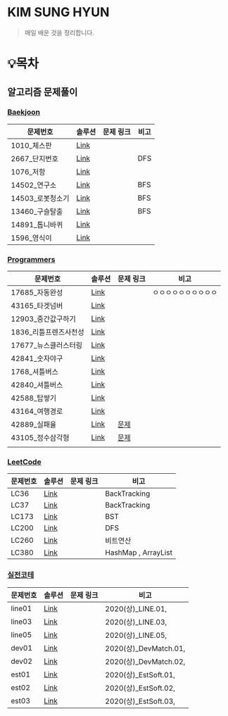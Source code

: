 # KIM SUNG HYUN

> 매일 배운 것을 정리합니다.

# :bulb:목차

## 알고리즘 문제풀이

### [Baekjoon](./알고리즘/Baekjoon)

| 문제번호         | 솔루션                                                      | 문제 링크 | 비고 |
| ---------------- | ----------------------------------------------------------- | --------- | ---- |
| 1010_체스판      | [Link](./알고리즘/Baekjoon/chespan_1018.java)               |           |      |
| 2667_단지번호    | [Link](./알고리즘/Baekjoon/danji_2667.java)                 |           | DFS  |
| 1076_저항        | [Link](./알고리즘/Baekjoon/resistance_1076.java)            |           |      |
| 14502_연구소     | [Link](./알고리즘/Baekjoon/SAMSUNG_lab_14502.java)          |           | BFS  |
| 14503_로봇청소기 | [Link](./알고리즘/Baekjoon/SAMSUNG_robot_14503.java)        |           | BFS  |
| 13460_구슬탈출   | [Link](./알고리즘/Baekjoon/SAMSUNG_guseulEscape_13460.java) |           | BFS  |
| 14891_톱니바퀴   | [Link](./알고리즘/Baekjoon/topni_14891.java)                |           |      |
| 1596_영식이      | [Link](./알고리즘/Baekjoon/yeongsik_1596.java)              |           |      |

### [Programmers](./알고리즘/Programmers)

| 문제번호              | 솔루션                                                       | 문제 링크                                                    | 비고                 |
| --------------------- | ------------------------------------------------------------ | ------------------------------------------------------------ | -------------------- |
| 17685_자동완성        | [Link](./알고리즘/Programmers/AutoComplete_17685.java)       |                                                              | ㅇㅇㅇㅇㅇㅇㅇㅇㅇㅇ |
| 43165_타겟넘버        | [Link](./알고리즘/Programmers/DFS_TargetNumber_43165.java)   |                                                              |                      |
| 12903_중간값구하기    | [Link](./알고리즘/Programmers/getMiddleNumber_12903.java)    |                                                              |                      |
| 1836_리틀프렌즈사천성 | [Link](./알고리즘/Programmers/Little_Friends_Sachunsung_1836.java) |                                                              |                      |
| 17677_뉴스클러스터링  | [Link](./알고리즘/Programmers/News_Clustering_17677.java)    |                                                              |                      |
| 42841_숫자야구        | [Link](./알고리즘/Programmers/numberBaseball_42841.java)     |                                                              |                      |
| 1768_셔틀버스         | [Link](./알고리즘/Programmers/ShuttleBus_1768.java)          |                                                              |                      |
| 42840_셔틀버스        | [Link](./알고리즘/Programmers/ShuttleBus_1768.java)          |                                                              |                      |
| 42588_탑쌓기          | [Link](./알고리즘/Programmers/top_42588.java)                |                                                              |                      |
| 43164_여행경로        | [Link](./알고리즘/Programmers/TravleRoute_43164.java)        |                                                              |                      |
| 42889_실패율          | [Link](./알고리즘/Programmers/fail_rate.java)                | [문제](./https://programmers.co.kr/learn/courses/30/lessons/42889) |                      |
| 43105_정수삼각형      | [Link](./알고리즘/Programmers/integer_triangle.java)         | [문제](./https://programmers.co.kr/learn/courses/30/lessons/43105?language=java) |                      |
|                       |                                                              |                                                              |                      |

### [LeetCode](./알고리즘/Leetcode)

| 문제번호 | 솔루션                                                       | 문제 링크 | 비고                |
| -------- | ------------------------------------------------------------ | --------- | ------------------- |
| LC36     | [Link](./알고리즘/LeetCode/LC36_ValidSudoku_BackTracking.java) |           | BackTracking        |
| LC37     | [Link](./알고리즘/LeetCode/LC37_SudokuSolver.java)           |           | BackTracking        |
| LC173    | [Link](./알고리즘/LeetCode/LC173_BinarySearchTreeIterator.java) |           | BST                 |
| LC200    | [Link](./알고리즘/LeetCode/LC200_NumberOfIsland_DFS.java)    |           | DFS                 |
| LC260    | [Link](./알고리즘/LeetCode/LC260_SingleNumber_XOR.java)      |           | 비트연산            |
| LC380    | [Link](./알고리즘/LeetCode/LC380_HashMapandArrayLIst.java)   |           | HashMap , ArrayList |

### [실전코테](./알고리즘/실전코테)

| 문제번호 | 솔루션                                       | 문제 링크 | 비고                  |
| -------- | -------------------------------------------- | --------- | --------------------- |
| line01   | [Link](./알고리즘/실전코테/line01.java)      |           | 2020(상)_LINE.01,     |
| line03   | [Link](./알고리즘/실전코테/line03.java)      |           | 2020(상)_LINE.03,     |
| line05   | [Link](./알고리즘/실전코테/line05.java)      |           | 2020(상)_LINE.05,     |
| dev01    | [Link](./알고리즘/실전코테/DevMatch_01.java) |           | 2020(상)_DevMatch.01, |
| dev02    | [Link](./알고리즘/실전코테/DevMatch_02.java) |           | 2020(상)_DevMatch.02, |
| est01    | [Link](./알고리즘/실전코테/EstSoft_01.java)  |           | 2020(상)_EstSoft.01,  |
| est02    | [Link](./알고리즘/실전코테/EstSoft_02.java)  |           | 2020(상)_EstSoft.02,  |
| est03    | [Link](./알고리즘/실전코테/EstSoft_03.java)  |           | 2020(상)_EstSoft.03,  |